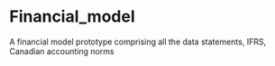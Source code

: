 # Financial_model
A financial model prototype comprising all the data statements, IFRS, Canadian accounting norms
